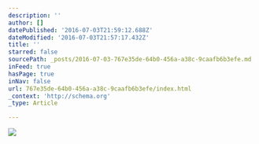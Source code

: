 ```yaml
---
description: ''
author: []
datePublished: '2016-07-03T21:59:12.688Z'
dateModified: '2016-07-03T21:57:17.432Z'
title: ''
starred: false
sourcePath: _posts/2016-07-03-767e35de-64b0-456a-a38c-9caafb6b3efe.md
inFeed: true
hasPage: true
inNav: false
url: 767e35de-64b0-456a-a38c-9caafb6b3efe/index.html
_context: 'http://schema.org'
_type: Article

---
```

![](https://the-grid-user-content.s3-us-west-2.amazonaws.com/e4763518-6cec-4f6b-ab43-1e9f75b2a9e7.jpg)